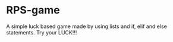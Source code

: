 # RPS-game
A simple luck based game made by using lists and if, elif and else statements. Try your LUCK!!!
